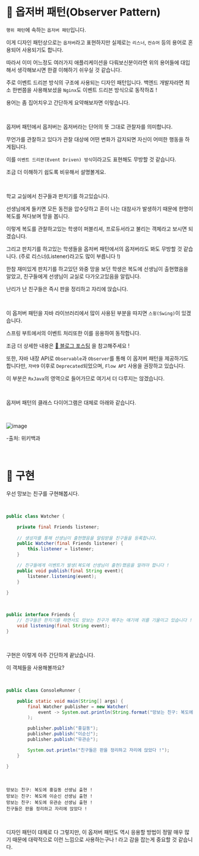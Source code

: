 # 📜 옵저버 패턴(Observer Pattern)

`행위 패턴`에 속하는 `옵저버 패턴`입니다.

이게 디자인 패턴상으로는 `옵저버`라고 표현하지만 실제로는 `리스너`, `컨슈머` 등의 용어로 혼용되어 사용되기도 합니다.

따라서 이미 어느정도 여러가지 애플리케이션을 다뤄보신분이라면 위의 용어들에 대입해서 생각해보시면 한결 이해하기 쉬우실 것 같습니다.

주로 이벤트 드리븐 방식의 구조에 사용되는 디자인 패턴입니다. 백엔드 개발자라면 최소 한번쯤을 사용해보셨을 `Nginx`도 이벤트 드리븐 방식으로 동작하죠 !

용어는 좀 집어치우고 간단하게 요약해보자면 이렇습니다.

<br />

옵저버 패턴에서 옵저버는 옵저버라는 단어의 뜻 그대로 관찰자를 의미합니다.

무언가를 관찰하고 있다가 관찰 대상에 어떤 변화가 감지되면 자신이 어떠한 행동을 하게됩니다. 

이를 `이벤트 드리븐(Event Driven) 방식`이라고도 표현해도 무방할 것 같습니다.

조금 더 이해하기 쉽도록 비유해서 설명볼게요.

<br />

학교 교실에서 친구들과 판치기를 하고있습니다. 

선생님에게 들키면 모든 동전을 압수당하고 혼이 나는 대참사가 발생하기 때문에 한명이 복도를 쳐다보며 망을 봅니다. 

이렇게 복도를 관찰하고있는 학생이 퍼블리셔, 프로듀서라고 불리는 객체라고 보시면 되겠습니다. 

그리고 판치기를 하고있는 학생들을 옵저버 패턴에서의 옵저버라도 봐도 무방할 것 같습니다. (주로 리스너(Listener)라고도 많이 부릅니다 !)

한참 재미있게 판치기를 하고있던 와중 망을 보던 학생은 복도에 선생님이 출현했음을 알았고, 친구들에게 선생님이 교실로 다가오고있음을 알립니다.

난리가 난 친구들은 즉시 판을 정리하고 자리에 앉습니다.

<br />

이 옵저버 패턴을 자바 라이브러리에서 많이 사용된 부분을 따지면 `스윙(Swing)`이 있겠습니다.

스프링 부트에서의 이벤트 처리또한 이를 응용하여 동작합니다.

조금 더 상세한 내용은 [📜 블로그 포스팅](https://shirohoo.github.io/spring/spring-boot/2021-09-15-spring-events/) 을 참고해주세요 !

또한, 자바 내장 API로 `Observable`과 `Observer`를 통해 이 옵저버 패턴을 제공하기도 합니다만, `자바9` 이후로 `Deprecated`되었으며, `Flow API` 사용을 권장하고 있습니다.

이 부분은 `RxJava`의 영역으로 들어가므로 여기서 더 다루지는 않겠습니다.

<br />

옵저버 패턴의 클래스 다이어그램은 대체로 아래와 같습니다.

<br />

![image](https://user-images.githubusercontent.com/71188307/134644185-4a4efa0c-ea67-4c12-9a71-fcdc363618cd.png)

-출처: 위키백과

<br />

# 📜 구현

우선 망보는 친구를 구현해봅시다.

<br />

```java
public class Watcher {

    private final Friends listener;
    
    // 생성자를 통해 선생님이 출현했음을 알림받을 친구들을 등록합니다.
    public Watcher(final Friends listener) {
        this.listener = listener;
    }

    // 친구들에게 이벤트가 발생(복도에 선생님이 출현)했음을 알려야 합니다 !
    public void publish(final String event){
        listener.listening(event);
    }

}
```

<br />

```java
public interface Friends {
    // 친구들은 판치기를 하면서도 망보는 친구가 해주는 얘기에 귀를 기울이고 있습니다 !
    void listening(final String event);
}
```

<br />

구현은 이렇게 아주 간단하게 끝났습니다.

이 객체들을 사용해볼까요?

<br />

```java
public class ConsoleRunner {

    public static void main(String[] args) {
        final Watcher publisher = new Watcher(
            event -> System.out.println(String.format("망보는 친구: 복도에 %s 선생님 출현 !", event))
        );

        publisher.publish("홍길동");
        publisher.publish("이순신");
        publisher.publish("유관순");

        System.out.println("친구들은 판을 정리하고 자리에 앉았다 !");
    }

}
```

<br />

```shell
망보는 친구: 복도에 홍길동 선생님 출현 !
망보는 친구: 복도에 이순신 선생님 출현 !
망보는 친구: 복도에 유관순 선생님 출현 !
친구들은 판을 정리하고 자리에 앉았다 !
```

<br />

디자인 패턴이 대체로 다 그렇지만, 이 옵저버 패턴도 역시 응용할 방법이 정말 매우 많기 때문에 대략적으로 이런 느낌으로 사용하는구나 ! 라고 감을 잡는게 중요할 것 같습니다.

<br />